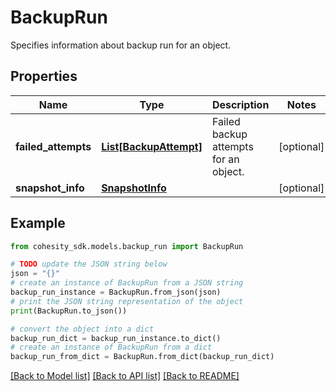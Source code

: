 # BackupRun

Specifies information about backup run for an object.

## Properties

Name | Type | Description | Notes
------------ | ------------- | ------------- | -------------
**failed_attempts** | [**List[BackupAttempt]**](BackupAttempt.md) | Failed backup attempts for an object. | [optional] 
**snapshot_info** | [**SnapshotInfo**](SnapshotInfo.md) |  | [optional] 

## Example

```python
from cohesity_sdk.models.backup_run import BackupRun

# TODO update the JSON string below
json = "{}"
# create an instance of BackupRun from a JSON string
backup_run_instance = BackupRun.from_json(json)
# print the JSON string representation of the object
print(BackupRun.to_json())

# convert the object into a dict
backup_run_dict = backup_run_instance.to_dict()
# create an instance of BackupRun from a dict
backup_run_from_dict = BackupRun.from_dict(backup_run_dict)
```
[[Back to Model list]](../README.md#documentation-for-models) [[Back to API list]](../README.md#documentation-for-api-endpoints) [[Back to README]](../README.md)


